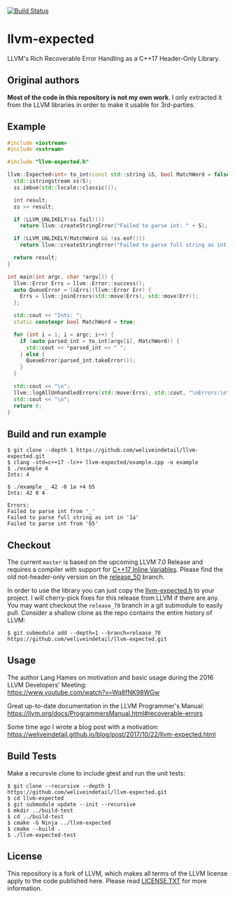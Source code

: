 [![Build Status](https://travis-ci.org/weliveindetail/llvm-expected.svg?branch=master)](https://travis-ci.org/weliveindetail/llvm-expected)

# llvm-expected

LLVM's Rich Recoverable Error Handling as a C++17 Header-Only Library.

## Original authors

**Most of the code in this repository is not my own work**.
I only extracted it from the LLVM libraries in order to make it usable for 3rd-parties.

## Example

```cpp
#include <iostream>
#include <sstream>

#include "llvm-expected.h"

llvm::Expected<int> to_int(const std::string &S, bool MatchWord = false) {
  std::istringstream ss(S);
  ss.imbue(std::locale::classic());

  int result;
  ss >> result;

  if (LLVM_UNLIKELY(ss.fail()))
    return llvm::createStringError("Failed to parse int: " + S);

  if (LLVM_UNLIKELY(MatchWord && !ss.eof()))
    return llvm::createStringError("Failed to parse full string as int: " + S);

  return result;
}

int main(int argc, char *argv[]) {
  llvm::Error Errs = llvm::Error::success();
  auto QueueError = [&Errs](llvm::Error Err) {
    Errs = llvm::joinErrors(std::move(Errs), std::move(Err));
  };

  std::cout << "Ints: ";
  static constexpr bool MatchWord = true;

  for (int i = 1; i < argc; i++) {
    if (auto parsed_int = to_int(argv[i], MatchWord)) {
      std::cout << *parsed_int << " ";
    } else {
      QueueError(parsed_int.takeError());
    }
  }

  std::cout << "\n";
  llvm::logAllUnhandledErrors(std::move(Errs), std::cout, "\nErrors:\n");
  std::cout << "\n";
  return 0;
}
```

## Build and run example

```
$ git clone --depth 1 https://github.com/weliveindetail/llvm-expected.git
$ clang -std=c++17 -lc++ llvm-expected/example.cpp -o example
$ ./example 4
Ints: 4 

$ ./example _ 42 -0 1a +4 b5
Ints: 42 0 4 

Errors:
Failed to parse int from '_'
Failed to parse full string as int in '1a'
Failed to parse int from 'b5'

```

## Checkout

The current `master` is based on the upcoming LLVM 7.0 Release and requires a compiler with support for [C++17 Inline Variables](http://www.open-std.org/jtc1/sc22/wg21/docs/papers/2015/n4424.pdf). 
Please find the old not-header-only version on the [release_50](https://github.com/weliveindetail/llvm-expected/tree/release_50) branch.

In order to use the library you can just copy the
[llvm-expected.h](https://raw.githubusercontent.com/weliveindetail/llvm-expected/master/llvm-expected.h) to your project.
I will cherry-pick fixes for this release from LLVM if there are any. You may want checkout the `release_70` branch 
in a git submodule to easily pull. Consider a shallow clone as the repo contains the entire history of LLVM:
```
$ git submodule add --depth=1 --branch=release_70 https://github.com/weliveindetail/llvm-expected.git
```

## Usage

The author Lang Hames on motivation and basic usage during the 2016 LLVM Developers’ Meeting:<br>
https://www.youtube.com/watch?v=Wq8fNK98WGw

Great up-to-date documentation in the LLVM Programmer's Manual:<br>
https://llvm.org/docs/ProgrammersManual.html#recoverable-errors

Some time ago I wrote a blog post with a motivation:<br>
https://weliveindetail.github.io/blog/post/2017/10/22/llvm-expected.html

## Build Tests

Make a recursvie clone to include gtest and run the unit tests:
```
$ git clone --recursive --depth 1 https://github.com/weliveindetail/llvm-expected.git
$ cd llvm-expected
$ git submodule update --init --recursive
$ mkdir ../build-test
$ cd ../build-test
$ cmake -G Ninja ../llvm-expected
$ cmake --build .
$ ./llvm-expected-test
```

## License

This repository is a fork of LLVM, which makes all terms of the LLVM license apply to the code published here.
Please read [LICENSE.TXT](https://github.com/weliveindetail/llvm-expected/blob/master/LICENSE.TXT) for more information.
